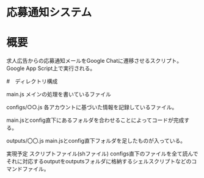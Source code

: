 # 応募通知システム


# 概要
求人広告からの応募通知メールをGoogle Chatに遷移させるスクリプト。
Google App Script上で実行される。



#　ディレクトリ構成

main.js
メインの処理を書いているファイル

configs/○○.js
各アカウントに基づいた情報を記録しているファイル。


main.jsとconfig直下にあるフォルダを合わせることによってコードが完成する。


outputs/〇〇.js
main.jsとconfig直下フォルダを足したものが入っている。

実現予定
スクリプトファイル(shファイル)
configs直下のファイルを全て読んでそれに対応するoutputをoutputsフォルダに格納するシェルスクリプトなどのコマンドファイル。